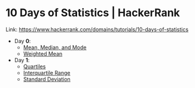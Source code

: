 # 10 Days of Statistics | HackerRank

Link: https://www.hackerrank.com/domains/tutorials/10-days-of-statistics

- Day **0**:
  - [Mean, Median, and Mode](https://github.com/harshildarji/10-Days-of-Statistics/blob/master/Day%200/mean_median_mode.py)
  - [Weighted Mean](https://github.com/harshildarji/10-Days-of-Statistics/blob/master/Day%200/weighted_mean.py)
- Day **1**:
  - [Quartiles](https://github.com/harshildarji/10-Days-of-Statistics/blob/master/Day%201/quartiles.py)
  - [Interquartile Range](https://github.com/harshildarji/10-Days-of-Statistics/blob/master/Day%201/interquartile_range.py)
  - [Standard Deviation](https://github.com/harshildarji/10-Days-of-Statistics/blob/master/Day%201/standard_deviation.py)
